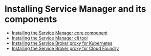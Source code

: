# Installing Service Manager and its components

* [Installing the Service Manager core component](./sm.md)
* [Installing the Service Manager cli tool](./cli.md)
* [Installing the Service Broker proxy for Kubernetes](./k8s-proxy.md)
* [Installing the Service Broker proxy for Cloud Foundry](./cf-proxy.md)
